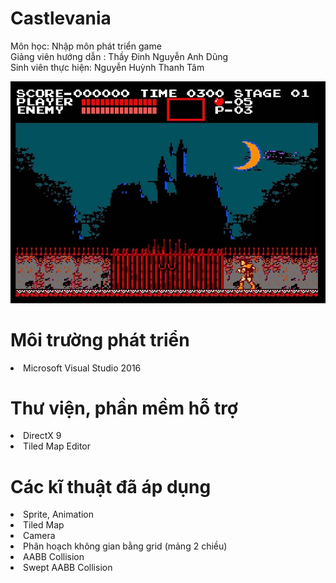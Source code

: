 # Castlevania
Môn học: Nhập môn phát triển game  
Giảng viên hướng dẫn : Thầy Đinh Nguyễn Anh Dũng <br/>
Sinh viên thực hiện: Nguyễn Huỳnh Thanh Tâm

![Test Image 4](https://github.com/nghthanhtam/Castlevania/blob/master/04-Collision/textures/map/bakground.jpg)

# Môi trường phát triển
<li>Microsoft Visual Studio 2016</li>

# Thư viện, phần mềm hỗ trợ
<li>DirectX 9</li>
<li>Tiled Map Editor</li>

# Các kĩ thuật đã áp dụng
<li>Sprite, Animation</li>
<li>Tiled Map</li>
<li>Camera</li>
<li>Phân hoạch không gian bằng grid (mảng 2 chiều)</li>
<li>AABB Collision</li>
<li>Swept AABB Collision</li>

